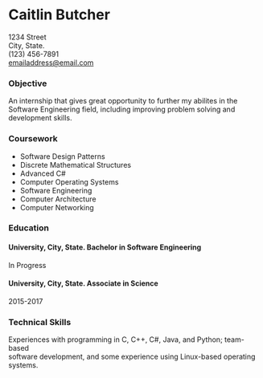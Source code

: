 # Caitlin Butcher
1234 Street    
City, State.    
(123) 456-7891    
emailaddress@email.com  


### Objective

An internship that gives great opportunity to further my abilites in the   
Software Engineering field, including improving problem solving and  
development skills.


### Coursework

- Software Design Patterns
- Discrete Mathematical Structures
- Advanced C#
- Computer Operating Systems
- Software Engineering
- Computer Architecture
- Computer Networking


### Education

#### University, City, State. Bachelor in Software Engineering
In Progress
#### University, City, State. Associate in Science
2015-2017

### Technical Skills

Experiences with programming in C, C++, C#, Java, and Python; team-based  
software development, and some experience using Linux-based operating  
systems.
